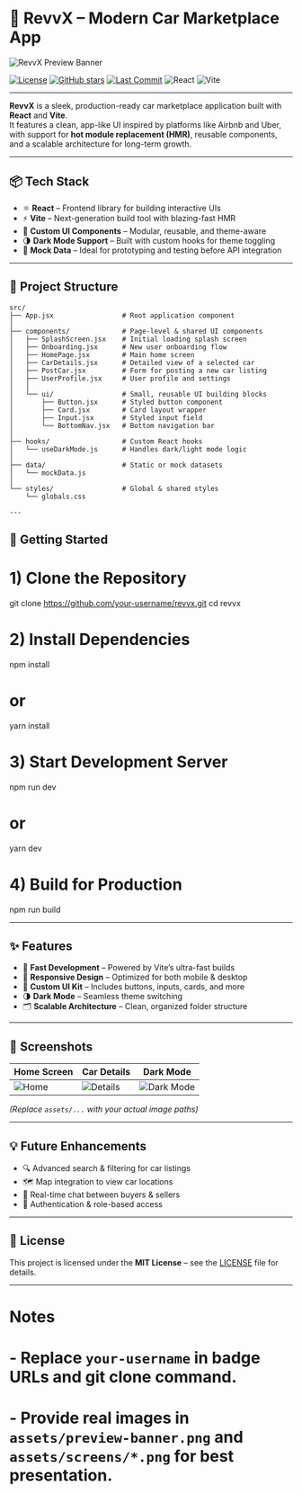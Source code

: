 # 🚗 RevvX – Modern Car Marketplace App

![RevvX Preview Banner](assets/preview-banner.png) <!-- Replace with your actual banner image path -->

[![License](https://img.shields.io/github/license/your-username/revvx)](LICENSE)
[![GitHub stars](https://img.shields.io/github/stars/your-username/revvx?style=social)](https://github.com/your-username/revvx/stargazers)
[![Last Commit](https://img.shields.io/github/last-commit/your-username/revvx)](https://github.com/your-username/revvx/commits/main)
![React](https://img.shields.io/badge/React-18-61dafb?logo=react&logoColor=white)
![Vite](https://img.shields.io/badge/Vite-4-646cff?logo=vite&logoColor=white)

---

**RevvX** is a sleek, production-ready car marketplace application built with **React** and **Vite**.  
It features a clean, app-like UI inspired by platforms like Airbnb and Uber, with support for **hot module replacement (HMR)**, reusable components, and a scalable architecture for long-term growth.

---

## 📦 Tech Stack

- ⚛ **React** – Frontend library for building interactive UIs
- ⚡ **Vite** – Next-generation build tool with blazing-fast HMR
- 🎨 **Custom UI Components** – Modular, reusable, and theme-aware
- 🌗 **Dark Mode Support** – Built with custom hooks for theme toggling
- 📄 **Mock Data** – Ideal for prototyping and testing before API integration

---

## 📂 Project Structure

```plaintext
src/
├── App.jsx                 # Root application component
│
├── components/             # Page-level & shared UI components
│   ├── SplashScreen.jsx    # Initial loading splash screen
│   ├── Onboarding.jsx      # New user onboarding flow
│   ├── HomePage.jsx        # Main home screen
│   ├── CarDetails.jsx      # Detailed view of a selected car
│   ├── PostCar.jsx         # Form for posting a new car listing
│   ├── UserProfile.jsx     # User profile and settings
│   │
│   └── ui/                 # Small, reusable UI building blocks
│       ├── Button.jsx      # Styled button component
│       ├── Card.jsx        # Card layout wrapper
│       ├── Input.jsx       # Styled input field
│       └── BottomNav.jsx   # Bottom navigation bar
│
├── hooks/                  # Custom React hooks
│   └── useDarkMode.js      # Handles dark/light mode logic
│
├── data/                   # Static or mock datasets
│   └── mockData.js
│
└── styles/                 # Global & shared styles
    └── globals.css

---
```

## 🚀 Getting Started

# 1) Clone the Repository
git clone https://github.com/your-username/revvx.git
cd revvx

# 2) Install Dependencies
npm install
# or
yarn install

# 3) Start Development Server
npm run dev
# or
yarn dev

# 4) Build for Production
npm run build

---

## ✨ Features

- 🚀 **Fast Development** – Powered by Vite’s ultra-fast builds
- 📱 **Responsive Design** – Optimized for both mobile & desktop
- 🎨 **Custom UI Kit** – Includes buttons, inputs, cards, and more
- 🌗 **Dark Mode** – Seamless theme switching
- 🗂 **Scalable Architecture** – Clean, organized folder structure

---

## 📸 Screenshots

| Home Screen | Car Details | Dark Mode |
|-------------|-------------|-----------|
| ![Home](assets/screens/home.png) | ![Details](assets/screens/details.png) | ![Dark Mode](assets/screens/dark.png) |

*(Replace `assets/...` with your actual image paths)*

---

## 💡 Future Enhancements

- 🔍 Advanced search & filtering for car listings
- 🗺 Map integration to view car locations
- 💬 Real-time chat between buyers & sellers
- 🔐 Authentication & role-based access

---

## 📜 License

This project is licensed under the **MIT License** – see the [LICENSE](LICENSE) file for details.

---

# Notes
# - Replace `your-username` in badge URLs and git clone command.
# - Provide real images in `assets/preview-banner.png` and `assets/screens/*.png` for best presentation.
